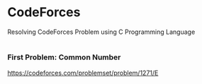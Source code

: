 # CodeForces
Resolving CodeForces Problem using C Programming Language

#
### First Problem: Common Number

https://codeforces.com/problemset/problem/1271/E

